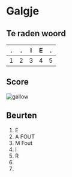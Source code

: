 # Galgje

## Te raden woord

|.|.|I|E|.|
|-|-|-|-|-|
|1|2|3|4|5|

## Score
![gallow](./images/3.png)

## Beurten
1. E
2. A FOUT
3. M Fout
4. I 
5. R
6.
7.